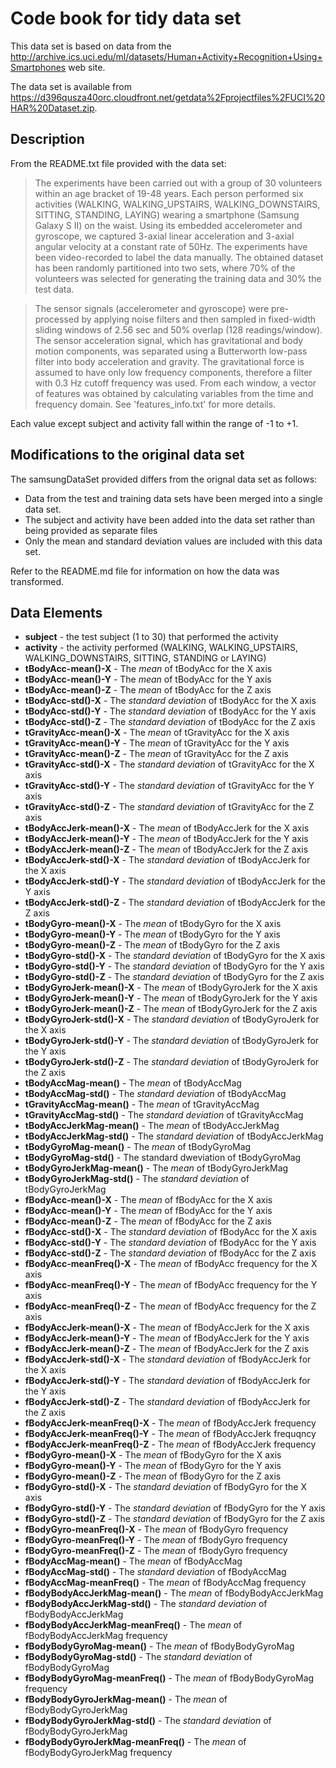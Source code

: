 # Code book for tidy data set
This data set is based on data from the http://archive.ics.uci.edu/ml/datasets/Human+Activity+Recognition+Using+Smartphones web site.

The data set is available from https://d396qusza40orc.cloudfront.net/getdata%2Fprojectfiles%2FUCI%20HAR%20Dataset.zip.

## Description
From the README.txt file provided with the data set:

> The experiments have been carried out with a group of 30 volunteers within an age bracket of 19-48 years. 
  Each person performed six activities (WALKING, WALKING_UPSTAIRS, WALKING_DOWNSTAIRS, SITTING, STANDING, LAYING) 
  wearing a smartphone (Samsung Galaxy S II) on the waist. Using its embedded accelerometer and gyroscope, we captured 
  3-axial linear acceleration and 3-axial angular velocity at a constant rate of 50Hz. The experiments have been 
  video-recorded to label the data manually. The obtained dataset has been randomly partitioned into two sets, 
  where 70% of the volunteers was selected for generating the training data and 30% the test data. 

> The sensor signals (accelerometer and gyroscope) were pre-processed by applying noise filters and then sampled 
  in fixed-width sliding windows of 2.56 sec and 50% overlap (128 readings/window). The sensor acceleration signal, 
  which has gravitational and body motion components, was separated using a Butterworth low-pass filter into body 
  acceleration and gravity. The gravitational force is assumed to have only low frequency components, therefore a 
  filter with 0.3 Hz cutoff frequency was used. From each window, a vector of features was obtained by calculating 
  variables from the time and frequency domain. See 'features_info.txt' for more details. 

Each value except subject and activity fall within the range of -1 to +1.

## Modifications to the original data set

The samsungDataSet provided differs from the orignal data set as follows:

* Data from the test and training data sets have been merged into a single data set.
* The subject and activity have been added into the data set rather than being provided as separate files
* Only the mean and standard deviation values are included with this data set.

Refer to the README.md file for information on how the data was transformed.

## Data Elements

* **subject** - the test subject (1 to 30) that performed the activity
* **activity** - the activity performed (WALKING, WALKING_UPSTAIRS, WALKING_DOWNSTAIRS, SITTING, STANDING or LAYING)
* **tBodyAcc-mean()-X** - The *mean* of tBodyAcc for the X axis
* **tBodyAcc-mean()-Y** - The *mean* of tBodyAcc for the Y axis
* **tBodyAcc-mean()-Z** - The *mean* of tBodyAcc for the Z axis
* **tBodyAcc-std()-X** - The *standard deviation*  of tBodyAcc for the X axis
* **tBodyAcc-std()-Y** - The *standard deviation*  of tBodyAcc for the Y axis
* **tBodyAcc-std()-Z** - The *standard deviation*  of tBodyAcc for the Z axis
* **tGravityAcc-mean()-X** - The *mean* of tGravityAcc for the X axis
* **tGravityAcc-mean()-Y** - The *mean* of tGravityAcc for the Y axis
* **tGravityAcc-mean()-Z** - The *mean* of tGravityAcc for the Z axis
* **tGravityAcc-std()-X** - The *standard deviation*  of tGravityAcc for the X axis
* **tGravityAcc-std()-Y** - The *standard deviation*  of tGravityAcc for the Y axis
* **tGravityAcc-std()-Z** - The *standard deviation*  of tGravityAcc for the Z axis
* **tBodyAccJerk-mean()-X** - The *mean* of tBodyAccJerk for the X axis
* **tBodyAccJerk-mean()-Y** - The *mean* of tBodyAccJerk for the Y axis
* **tBodyAccJerk-mean()-Z** - The *mean* of tBodyAccJerk for the Z axis
* **tBodyAccJerk-std()-X** - The *standard deviation*  of tBodyAccJerk for the X axis
* **tBodyAccJerk-std()-Y** - The *standard deviation*  of tBodyAccJerk for the Y axis
* **tBodyAccJerk-std()-Z** - The *standard deviation*  of tBodyAccJerk for the Z axis
* **tBodyGyro-mean()-X** - The *mean* of tBodyGyro for the X axis
* **tBodyGyro-mean()-Y** - The *mean* of tBodyGyro for the Y axis
* **tBodyGyro-mean()-Z** - The *mean* of tBodyGyro for the Z axis
* **tBodyGyro-std()-X** - The *standard deviation*  of tBodyGyro for the X axis
* **tBodyGyro-std()-Y** - The *standard deviation*  of tBodyGyro for the Y axis
* **tBodyGyro-std()-Z** - The *standard deviation*  of tBodyGyro for the Z axis
* **tBodyGyroJerk-mean()-X** - The *mean* of tBodyGyroJerk for the X axis
* **tBodyGyroJerk-mean()-Y** - The *mean* of tBodyGyroJerk for the Y axis
* **tBodyGyroJerk-mean()-Z** - The *mean* of tBodyGyroJerk for the Z axis
* **tBodyGyroJerk-std()-X** - The *standard deviation*  of tBodyGyroJerk for the X axis
* **tBodyGyroJerk-std()-Y** - The *standard deviation*  of tBodyGyroJerk for the Y axis
* **tBodyGyroJerk-std()-Z** - The *standard deviation*  of tBodyGyroJerk for the Z axis
* **tBodyAccMag-mean()** - The *mean* of tBodyAccMag
* **tBodyAccMag-std()** - The *standard deviation*  of tBodyAccMag
* **tGravityAccMag-mean()** - The *mean* of tGravityAccMag
* **tGravityAccMag-std()** - The *standard deviation*  of tGravityAccMag
* **tBodyAccJerkMag-mean()** - The *mean* of tBodyAccJerkMag
* **tBodyAccJerkMag-std()** - The *standard deviation*  of tBodyAccJerkMag
* **tBodyGyroMag-mean()** - The *mean* of tBodyGyroMag
* **tBodyGyroMag-std()** - The standard dweviation of tBodyGyroMag
* **tBodyGyroJerkMag-mean()** - The *mean* of tBodyGyroJerkMag
* **tBodyGyroJerkMag-std()** - The *standard deviation*  of tBodyGyroJerkMag
* **fBodyAcc-mean()-X** - The *mean* of fBodyAcc for the X axis
* **fBodyAcc-mean()-Y** - The *mean* of fBodyAcc for the Y axis
* **fBodyAcc-mean()-Z** - The *mean* of fBodyAcc for the Z axis
* **fBodyAcc-std()-X** - The *standard deviation*  of fBodyAcc for the X axis
* **fBodyAcc-std()-Y** - The *standard deviation*  of fBodyAcc for the Y axis
* **fBodyAcc-std()-Z** - The *standard deviation*  of fBodyAcc for the Z axis
* **fBodyAcc-meanFreq()-X** - The *mean* of fBodyAcc frequency for the X axis
* **fBodyAcc-meanFreq()-Y** - The *mean* of fBodyAcc frequency for the Y axis
* **fBodyAcc-meanFreq()-Z** - The *mean* of fBodyAcc frequency for the Z axis
* **fBodyAccJerk-mean()-X** - The *mean* of fBodyAccJerk for the X axis
* **fBodyAccJerk-mean()-Y** - The *mean* of fBodyAccJerk for the Y axis
* **fBodyAccJerk-mean()-Z** - The *mean* of fBodyAccJerk for the Z axis
* **fBodyAccJerk-std()-X** - The *standard deviation*  of fBodyAccJerk for the X axis
* **fBodyAccJerk-std()-Y** - The *standard deviation*  of fBodyAccJerk for the Y axis
* **fBodyAccJerk-std()-Z** - The *standard deviation*  of fBodyAccJerk for the Z axis
* **fBodyAccJerk-meanFreq()-X** - The *mean* of fBodyAccJerk frequency
* **fBodyAccJerk-meanFreq()-Y** - The *mean* of fBodyAccJerk frequqncy
* **fBodyAccJerk-meanFreq()-Z** - The *mean* of fBodyAccJerk frequency
* **fBodyGyro-mean()-X** - The *mean* of fBodyGyro for the X axis
* **fBodyGyro-mean()-Y** - The *mean* of fBodyGyro for the Y axis
* **fBodyGyro-mean()-Z** - The *mean* of fBodyGyro for the Z axis
* **fBodyGyro-std()-X** - The *standard deviation*  of fBodyGyro for the X axis
* **fBodyGyro-std()-Y** - The *standard deviation*  of fBodyGyro for the Y axis
* **fBodyGyro-std()-Z** - The *standard deviation*  of fBodyGyro for the Z axis
* **fBodyGyro-meanFreq()-X** - The *mean* of fBodyGyro frequency
* **fBodyGyro-meanFreq()-Y** - The *mean* of fBodyGyro frequency
* **fBodyGyro-meanFreq()-Z** - The *mean* of fBodyGyro frequency
* **fBodyAccMag-mean()** - The *mean* of fBodyAccMag
* **fBodyAccMag-std()** - The *standard deviation*  of fBodyAccMag
* **fBodyAccMag-meanFreq()** - The *mean* of fBodyAccMag frequency
* **fBodyBodyAccJerkMag-mean()** - The *mean* of fBodyBodyAccJerkMag
* **fBodyBodyAccJerkMag-std()** - The *standard deviation*  of fBodyBodyAccJerkMag
* **fBodyBodyAccJerkMag-meanFreq()** - The *mean* of fBodyBodyAccJerkMag frequency
* **fBodyBodyGyroMag-mean()** - The *mean* of fBodyBodyGyroMag
* **fBodyBodyGyroMag-std()** - The *standard deviation*  of fBodyBodyGyroMag
* **fBodyBodyGyroMag-meanFreq()** - The *mean* of fBodyBodyGyroMag frequency
* **fBodyBodyGyroJerkMag-mean()** - The *mean* of fBodyBodyGyroJerkMag
* **fBodyBodyGyroJerkMag-std()** - The *standard deviation*  of fBodyBodyGyroJerkMag
* **fBodyBodyGyroJerkMag-meanFreq()** - The *mean* of fBodyBodyGyroJerkMag frequency

